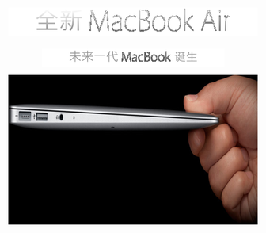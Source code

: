 <!DOCTYPE HTML PUBLIC "-//W3C//DTD HTML 4.0 Transitional//EN">
<html xmlns="http://www.w3.org/1999/xhtml">
<head>
<meta http-equiv="Content-Type" content="text/html; charset=utf-8" />
<title>Apple淡入淡出效果代码</title>
<SCRIPT type=text/javascript src="js/prototype.js"></SCRIPT>
<SCRIPT type=text/javascript src="js/scriptaculous.js"></SCRIPT>
<SCRIPT type=text/javascript src="js/browserdetect.js"></SCRIPT>
<SCRIPT type=text/javascript src="js/apple_core.js"></SCRIPT>
<SCRIPT type=text/javascript src="js/ac_blackout.js"></SCRIPT>
<SCRIPT type=text/javascript>
		var blackout = new AC.Blackout('billboard', 'macbookair20101020', {
			showWhenReferredByApple: false,
			showOnce: true
		});
		blackout.addImage('images/macbookair_hero_blackout20101020.jpg', { offsets: [42, 197], dimensions: [1108, 302] });
		blackout.addImage('images/macbookair_title20101020.png', { offsets: [232, 54], dimensions: [516, 57] });
</SCRIPT>
<LINK rel=stylesheet type=text/css href="css/apple.css">
</head>
<body style="text-align:center">

<DIV class=main>
  <DIV id=billboard class=billboard>
    <DIV class=black> <A class=block href="http://www.apple.com/" target="_blank">
      <H1><IMG alt="MacBook Air" src="img/macbookair_title20101020.png" width=516 height=57></H1>
      <P><IMG alt="MacBook" src="img/lrtk.png" width=369 height=36></P>
      <IMG class=hero alt="" src="img/macbookair_hero20101020.jpg" width=937 height=302></A> </DIV>
  </DIV>
</DIV>
</body>
</html>
